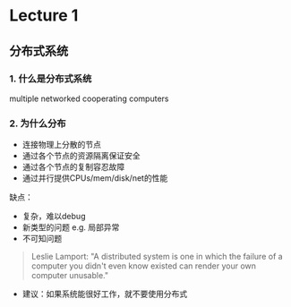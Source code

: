 # Lecture 1

## 分布式系统

### 1. 什么是分布式系统

multiple networked cooperating computers

### 2. 为什么分布
- 连接物理上分散的节点
- 通过各个节点的资源隔离保证安全
- 通过各个节点的复制容忍故障
- 通过并行提供CPUs/mem/disk/net的性能

缺点：

- 复杂，难以debug
- 新类型的问题 e.g. 局部异常
- 不可知问题

> Leslie Lamport: "A distributed system is one in which the failure of a computer you didn't even know existed can render your own computer unusable."

- 建议：如果系统能很好工作，就不要使用分布式 

